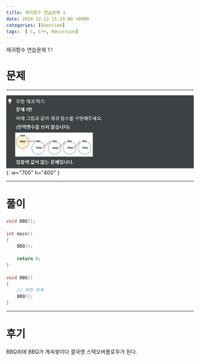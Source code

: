 ```yaml
---
title: 재귀함수 연습문제 1
date: 2024-12-12 11:33:00 +0900
categories: [Question]  
tags:  [ C, C++, Recursion]
---
```


재귀함수 연습문제 1 !

# 문제   
---------------------------------------

![Desktop View](/assets/img/Recursion1.png){: w="700" h="400" }

---------------------------------------

# 풀이

```c++
void BBQ();

int main()
{
    BBQ();

    return 0;
}

void BBQ()
{
    // 무한 반복
    BBQ();
}
```
---------------------------------------

# 후기

BBQ위에 BBQ가 계속쌓이다 결국엔 스택오버플로우가 된다.
